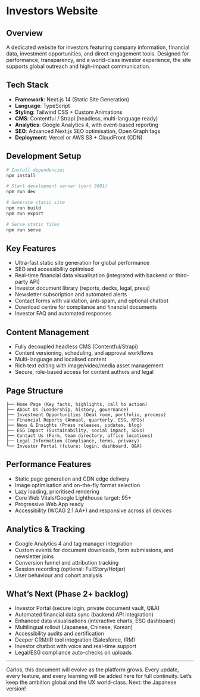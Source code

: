 # Investors Website

## Overview

A dedicated website for investors featuring company information, financial data, investment opportunities, and direct engagement tools. Designed for performance, transparency, and a world-class investor experience, the site supports global outreach and high-impact communication.

## Tech Stack

* **Framework**: Next.js 14 (Static Site Generation)
* **Language**: TypeScript
* **Styling**: Tailwind CSS + Custom Animations
* **CMS**: Contentful / Strapi (headless, multi-language ready)
* **Analytics**: Google Analytics 4, with event-based reporting
* **SEO**: Advanced Next.js SEO optimisation, Open Graph tags
* **Deployment**: Vercel or AWS S3 + CloudFront (CDN)

## Development Setup

```bash
# Install dependencies
npm install

# Start development server (port 3001)
npm run dev

# Generate static site
npm run build
npm run export

# Serve static files
npm run serve
```

## Key Features

* Ultra-fast static site generation for global performance
* SEO and accessibility optimised
* Real-time financial data visualisation (integrated with backend or third-party API)
* Investor document library (reports, decks, legal, press)
* Newsletter subscription and automated alerts
* Contact forms with validation, anti-spam, and optional chatbot
* Download centre for compliance and financial documents
* Investor FAQ and automated responses

## Content Management

* Fully decoupled headless CMS (Contentful/Strapi)
* Content versioning, scheduling, and approval workflows
* Multi-language and localised content
* Rich text editing with image/video/media asset management
* Secure, role-based access for content authors and legal

## Page Structure

```
├── Home Page (Key facts, highlights, call to action)
├── About Us (Leadership, history, governance)
├── Investment Opportunities (Deal room, portfolio, process)
├── Financial Reports (Annual, quarterly, ESG, KPIs)
├── News & Insights (Press releases, updates, blog)
├── ESG Impact (Sustainability, social impact, SDGs)
├── Contact Us (Form, team directory, office locations)
├── Legal Information (Compliance, terms, privacy)
└── Investor Portal (future: login, dashboard, Q&A)
```

## Performance Features

* Static page generation and CDN edge delivery
* Image optimisation and on-the-fly format selection
* Lazy loading, prioritised rendering
* Core Web Vitals/Google Lighthouse target: 95+
* Progressive Web App ready
* Accessibility (WCAG 2.1 AA+) and responsive across all devices

## Analytics & Tracking

* Google Analytics 4 and tag manager integration
* Custom events for document downloads, form submissions, and newsletter joins
* Conversion funnel and attribution tracking
* Session recording (optional: FullStory/Hotjar)
* User behaviour and cohort analysis

## What’s Next (Phase 2+ backlog)

* Investor Portal (secure login, private document vault, Q\&A)
* Automated financial data sync (backend API integration)
* Enhanced data visualisations (interactive charts, ESG dashboard)
* Multilingual rollout (Japanese, Chinese, Korean)
* Accessibility audits and certification
* Deeper CRM/IR tool integration (Salesforce, IRM)
* Investor chatbot with voice and real-time support
* Legal/ESG compliance auto-checks on uploads

---

Carlos, this document will evolve as the platform grows. Every update, every feature, and every learning will be added here for full continuity. Let’s keep the ambition global and the UX world-class. Next: the Japanese version!
